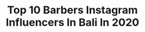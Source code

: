 ---
title: Top 10 Barbers Instagram Influencers In Bali In 2020
description: Identify the most popular Instagram accounts on inBeat.
platform: Instagram
profiles:
  - username: "enzo_laconi55"
    fullname: >-
      🇮🇹Enzo Laconi 🇮🇹
    location: "Indonesia"
    followers: 239626
    engagement: 405
    commentsToLikes: 0.149687
    avatar: "https://scontent-lht6-1.cdninstagram.com/v/t51.2885-19/s320x320/74687636_541715613093149_2436921326573715456_n.jpg?_nc_ht=scontent-lht6-1.cdninstagram.com&_nc_ohc=TG3edTZegPgAX-GVK_N&oh=4473140f28473be22589119333f94e7a&oe=5EBC2B96"
    verified: false
    hashtags: "#retroaesthetic, #swingheavenbali, #90style, #grungeaccount"
  - username: "paulchutchie.lifestyle"
    fullname: >-
      Hutchie
    location: "Indonesia"
    followers: 127719
    engagement: 371
    commentsToLikes: 0.011991
    avatar: "https://scontent-amt2-1.cdninstagram.com/v/t51.2885-19/s320x320/91642908_236422574171800_7915989579704827904_n.jpg?_nc_ht=scontent-amt2-1.cdninstagram.com&_nc_ohc=T84jX4lCEtsAX9Rku_L&oh=cd573eaa5123585af237ec3067b2b37b&oe=5EB2DC34"
    verified: false
    hashtags: "#brothers, #2pac, #motivated, #changes"
  - username: "arsitektropis"
    fullname: >-
      Ren Katili
    location: "Indonesia"
    followers: 26372
    engagement: 253
    commentsToLikes: 0.023883
    avatar: "https://scontent-lht6-1.cdninstagram.com/v/t51.2885-19/s320x320/47585046_2172791676292554_5864352546436415488_n.jpg?_nc_ht=scontent-lht6-1.cdninstagram.com&_nc_ohc=1P2wDpTKzPkAX_coIZP&oh=881ee7db344a5669c5121a41c6ddf4bf&oe=5EBB7E57"
    verified: false
    hashtags: "#tujutuju, #petitenget, #italy, #mblocspace"
  - username: "penjagasenyum"
    fullname: >-
      ragam video menarik
    location: "Indonesia"
    followers: 206381
    engagement: 10
    commentsToLikes: 0.010970
    avatar: "https://scontent-ams4-1.cdninstagram.com/v/t51.2885-19/s320x320/90142169_213834286642251_5267237730198224896_n.jpg?_nc_ht=scontent-ams4-1.cdninstagram.com&_nc_ohc=OGOWraYGcNwAX9rRUo5&oh=ecf47e6ac335839b777e5ebb7841f816&oe=5EA04A6E"
    verified: false
    hashtags: "#dunia, #extreme, #virallucu, #lukisan"
  - username: "sazali.samad"
    fullname: >-
      sazali samad
    location: "Indonesia"
    followers: 52332
    engagement: 376
    commentsToLikes: 0.015956
    avatar: "https://scontent-lhr8-1.cdninstagram.com/v/t51.2885-19/s320x320/61205095_331002334202683_1280310775772086272_n.jpg?_nc_ht=scontent-lhr8-1.cdninstagram.com&_nc_ohc=mUQsHYea244AX8GnkfJ&oh=3a8824c8ed110be1d96fe64aae420624&oe=5EBB680D"
    verified: false
    hashtags: "#tentime, #makandiet, #kendurikahwin, #healthy"
  - username: "planecm"
    fullname: >-
      Claudio Martella
    location: "Indonesia"
    followers: 11792
    engagement: 1034
    commentsToLikes: 0.010967
    avatar: "https://scontent-lhr8-1.cdninstagram.com/v/t51.2885-19/s320x320/70985485_2772395932772540_7378134299855290368_n.jpg?_nc_ht=scontent-lhr8-1.cdninstagram.com&_nc_ohc=VTP506OYreYAX-lAP2k&oh=6df98a2efbdc2d5c4ab7ebba1fefd651&oe=5EB999B3"
    verified: false
    hashtags: "#officiallyschmid"
  - username: "tatangwibowo_"
    fullname: >-
      ᴛᴀᴛᴀɴɢ ᴡɪʙᴏᴡᴏ
    location: "Indonesia"
    followers: 9842
    engagement: 1224
    commentsToLikes: 0.020075
    avatar: "https://scontent-amt2-1.cdninstagram.com/v/t51.2885-19/s320x320/83308848_842138619561601_3286761707954765824_n.jpg?_nc_ht=scontent-amt2-1.cdninstagram.com&_nc_ohc=f0GVmW_gazkAX-r3YFi&oh=4b2a1069f832fb9e222f3fc541bb8248&oe=5EBBEBA7"
    verified: false
    hashtags: ""
  - username: "mensministry.barbershop"
    fullname: >-
      HAIRSTYLIST & HAIRCUT EXPERT
    location: "Indonesia"
    followers: 33086
    engagement: 181
    commentsToLikes: 0.015977
    avatar: "https://scontent-ams4-1.cdninstagram.com/v/t51.2885-19/s320x320/79821807_567164464120591_3704573536644366336_n.jpg?_nc_ht=scontent-ams4-1.cdninstagram.com&_nc_ohc=Kna7-aD0LHwAX-kU3Iv&oh=d5daebbc26482cce2ac256fa4f7c2735&oe=5EBAD4B6"
    verified: false
    hashtags: "#menterigunting, #fade, #style, #thebarberpost"
  - username: "fadelaustyn"
    fullname: >-
      A U S T Y N
    location: "Indonesia"
    followers: 34398
    engagement: 711
    commentsToLikes: 0.019285
    avatar: "https://scontent-lhr8-1.cdninstagram.com/v/t51.2885-19/s320x320/91576764_533772850879140_5854632597358903296_n.jpg?_nc_ht=scontent-lhr8-1.cdninstagram.com&_nc_ohc=Qbtk28_VIwIAX-Ajh1q&oh=52834436977e40c2dc46773d3ec88446&oe=5EBB5E80"
    verified: false
    hashtags: "#mazdakumala, #welovehonda, #hondajagoanku, #kelanakarin"
  - username: "willgoh_"
    fullname: >-
      Willgoh
    location: "Indonesia"
    followers: 20055
    engagement: 212
    commentsToLikes: 0.094554
    avatar: "https://scontent-lhr8-1.cdninstagram.com/v/t51.2885-19/s320x320/83698309_187932768936324_7445291679805865984_n.jpg?_nc_ht=scontent-lhr8-1.cdninstagram.com&_nc_ohc=NmjkLqpP9PkAX8FrnGv&oh=aa8541bec4a32c325c64d87f3060447c&oe=5EB99897"
    verified: false
    hashtags: "#makati, #lookbookindo, #traveller, #amigohabits"
---